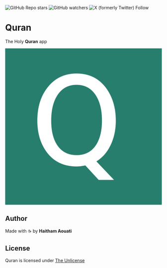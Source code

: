 ![GitHub Repo stars](https://img.shields.io/github/stars/haithamaouati/Quran)
![GitHub watchers](https://img.shields.io/github/watchers/haithamaouati/Quran)
![X (formerly Twitter) Follow](https://img.shields.io/twitter/follow/haithamaouati)

# Quran
The Holy **Quran** app

![logo](https://raw.githubusercontent.com/haithamaouati/Quran/main/logo.png)

## Author
Made with :coffee: by **Haitham Aouati**

## License
Quran is licensed under [The Unlicense](LICENSE)
